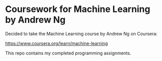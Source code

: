 # Coursework for Machine Learning by Andrew Ng
Decided to take the Machine Learning course by Andrew Ng on Coursera: 

https://www.coursera.org/learn/machine-learning

This repo contains my completed programming assignments.
